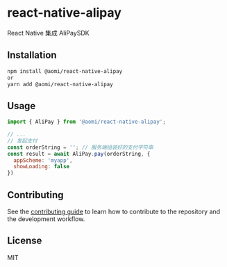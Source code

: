 # react-native-alipay

React Native 集成 AliPaySDK

## Installation

```sh
npm install @aomi/react-native-alipay
or
yarn add @aomi/react-native-alipay
```

## Usage

```js
import { AliPay } from '@aomi/react-native-alipay';

// ...
// 发起支付
const orderString = ''; // 服务端组装好的支付字符串
const result = await AliPay.pay(orderString, {
  appScheme: 'myapp',
  showLoading: false
})
```

## Contributing

See the [contributing guide](CONTRIBUTING.md) to learn how to contribute to the repository and the development workflow.

## License

MIT
